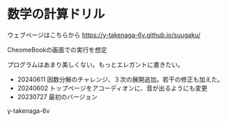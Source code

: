 # 数学の計算ドリル

ウェブページはこちらから
https://y-takenaga-6v.github.io/suugaku/

CheomeBookの画面での実行を想定

プログラムはあまり美しくない。もっとエレガントに書きたい。

- 20240611 因数分解のチャレンジ、３次の展開追加。若干の修正も加えた。
- 20240602 トップページをアコーディオンに、音が出るようにも変更
- 20230727 最初のバージョン

y-takenaga-6v